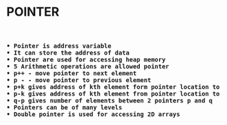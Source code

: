 <h1>POINTER</h1>

<pre>
<h4>
• Pointer is address variable
• It can store the address of data
• Pointer are used for accessing heap memory
• 5 Arithmetic operations are allowed pointer
• p++ - move pointer to next element
• p - - move pointer to previous element
• p+k gives address of kth element form pointer location to right
• p-k gives address of kth element from pointer location to left
• q-p gives number of elements between 2 pointers p and q
• Pointers can be of many levels
• Double pointer is used for accessing 2D arrays
</h4>
</pre>
